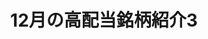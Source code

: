 ---
title: 12月の高配当銘柄紹介3
type: blog
market: Nasdaq
rakuten: true
sbi: true
manex: true
stocks: 
- symbol: M
- symbol: APPL
---